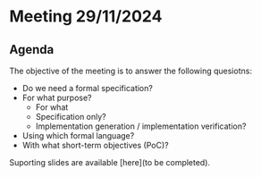 # Meeting 29/11/2024

## Agenda

The objective of the meeting is to answer the following quesiotns:
- Do we need a formal specification?
- For what purpose?
  - For what 
  - Specification only?
  - Implementation generation / implementation verification?
- Using which formal language?
- With what short-term objectives (PoC)?

Suporting slides are available [here](to be completed).
